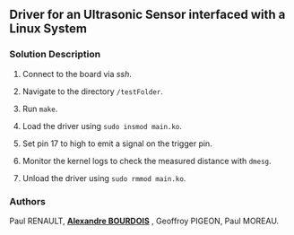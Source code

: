 ## Driver for an Ultrasonic Sensor interfaced with a Linux System

### Solution Description

1. Connect to the board via *ssh*.

2. Navigate to the directory `/testFolder`.

3. Run `make`.

4. Load the driver using `sudo insmod main.ko`.

5. Set pin 17 to high to emit a signal on the trigger pin.

6. Monitor the kernel logs to check the measured distance with `dmesg`.

7. Unload the driver using `sudo rmmod main.ko`.

### Authors

Paul RENAULT, [**Alexandre BOURDOIS**](https://github.com/alexandre-bourdois) , Geoffroy PIGEON, Paul MOREAU.
